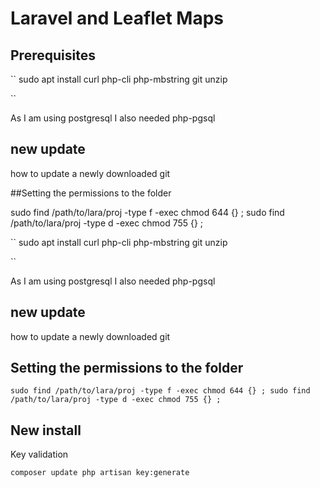 # Laravel and Leaflet Maps

## Prerequisites


``
sudo apt install curl php-cli php-mbstring git unzip 

``

As I am using postgresql I also needed php-pgsql

## new update


how to update a newly downloaded git


##Setting the permissions to the folder

sudo find /path/to/lara/proj -type f -exec chmod 644 {} \;
sudo find /path/to/lara/proj -type d -exec chmod 755 {} \;

``
  sudo apt install curl php-cli php-mbstring git unzip

`` 

As I am using postgresql I also needed php-pgsql

## new update

how to update a newly downloaded git

## Setting the permissions to the folder

``
sudo find /path/to/lara/proj -type f -exec chmod 644 {} ; sudo find /path/to/lara/proj -type d -exec chmod 755 {} ;
``


## New install

Key validation 

``
  composer update
  php artisan key:generate
``
